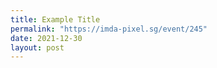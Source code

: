 ```yaml
---
title: Example Title
permalink: "https://imda-pixel.sg/event/245"
date: 2021-12-30
layout: post
---
```

